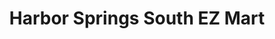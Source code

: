 ---
title: "Harbor Springs South EZ Mart"
url: /harbor-springs/harbor-springs-south-ez-mart/
shop: convenience
---